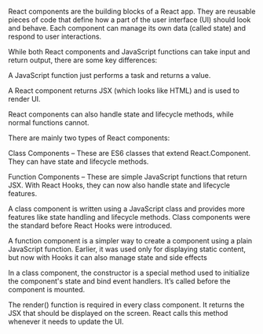 React components are the building blocks of a React app. They are reusable pieces of code that define how a part of the user interface (UI) should look and behave. Each component can manage its own data (called state) and respond to user interactions.

While both React components and JavaScript functions can take input and return output, there are some key differences:

A JavaScript function just performs a task and returns a value.

A React component returns JSX (which looks like HTML) and is used to render UI.

React components can also handle state and lifecycle methods, while normal functions cannot.

There are mainly two types of React components:

Class Components – These are ES6 classes that extend React.Component. They can have state and lifecycle methods.

Function Components – These are simple JavaScript functions that return JSX. With React Hooks, they can now also handle state and lifecycle features.

A class component is written using a JavaScript class and provides more features like state handling and lifecycle methods. Class components were the standard before React Hooks were introduced.

A function component is a simpler way to create a component using a plain JavaScript function. Earlier, it was used only for displaying static content, but now with Hooks it can also manage state and side effects

In a class component, the constructor is a special method used to initialize the component's state and bind event handlers. It’s called before the component is mounted.

The render() function is required in every class component. It returns the JSX that should be displayed on the screen. React calls this method whenever it needs to update the UI.







